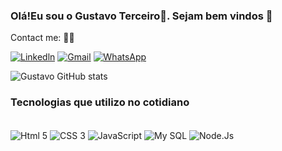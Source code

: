 
### Olá!Eu sou o Gustavo Terceiro👋. Sejam bem vindos 🙂

Contact  me: 👨‍💼 

[![Linkedln](https://img.shields.io/badge/LinkedIn-0077B5?style=for-the-badge&logo=linkedin&logoColor=white)](https://www.linkedin.com/in/gustavo-barros-81bb70212/)
[![Gmail](https://img.shields.io/badge/Gmail-D14836?style=for-the-badge&logo=gmail&logoColor=white
)](https://mail.google.com/mail/u/0/#inbox?compose=CllgCJfqcBHDKFhwLgdWhJkMqKsHtPPFDwQNmTDzknRTsNwGlDGNSBtlcbNKXSqPHdsgRgQTKML
)
[![WhatsApp](https://img.shields.io/badge/WhatsApp-25D366?style=for-the-badge&logo=whatsapp&logoColor=white)]("https://wa.me/<+5585985403236>)


![Gustavo GitHub stats](https://github-readme-stats.vercel.app/api?username=GustavoTerceiro&show_icons=true&theme=highcontrast)

### Tecnologias que utilizo no cotidiano

<div style="display:inline_block"><br/>
<img align="center" alt="Html 5" src="https://img.shields.io/badge/HTML5-E34F26?style=for-the-badge&logo=html5&logoColor=white">
<img align="center" alt="CSS 3" src="https://img.shields.io/badge/CSS3-1572B6?style=for-the-badge&logo=css3&logoColor=white"> 
<img align="center" alt="JavaScript" src="https://img.shields.io/badge/JavaScript-F7DF1E?style=for-the-badge&logo=javascript&logoColor=black"> 
<img align="center" alt="My SQL" src="https://img.shields.io/badge/MySQL-00000F?style=for-the-badge&logo=mysql&logoColor=white">
<img align="center" alt="Node.Js" src="https://img.shields.io/badge/Node.js-43853D?style=for-the-badge&logo=node.js&logoColor=white">

</div>